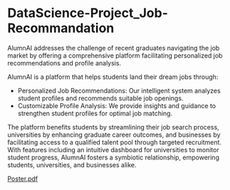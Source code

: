 # DataScience-Project_Job-Recommandation

AlumnAI addresses the challenge of recent graduates navigating the job market by offering a comprehensive platform facilitating personalized job recommendations and profile analysis.

AlumnAI is a platform that helps students land their dream jobs through:
- Personalized Job Recommendations: Our intelligent system analyzes student profiles and recommends suitable job openings.
- Customizable Profile Analysis: We provide insights and guidance to strengthen student profiles for optimal job matching.

The platform benefits students by streamlining their job search process, universities by enhancing graduate career outcomes, and businesses by facilitating access to a qualified talent pool through targeted recruitment. With features including an intuitive dashboard for universities to monitor student progress, AlumnAI fosters a symbiotic relationship, empowering students, universities, and businesses alike.

[Poster.pdf](https://github.com/user-attachments/files/17647068/Poster.pdf)
